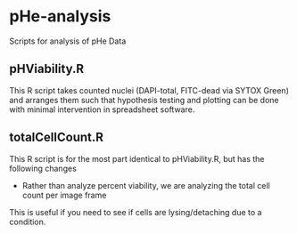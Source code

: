 # pHe-analysis
Scripts for analysis of pHe Data

## pHViability.R

This R script takes counted nuclei (DAPI-total, FITC-dead via SYTOX Green) and 
arranges them such that hypothesis testing and plotting can be done with minimal
intervention in spreadsheet software. 

## totalCellCount.R

This R script is for the most part identical to pHViability.R, but 
has the following changes

+ Rather than analyze percent viability, we are analyzing the total cell count per image frame

This is useful if you need to see if cells are lysing/detaching due to a
condition.
